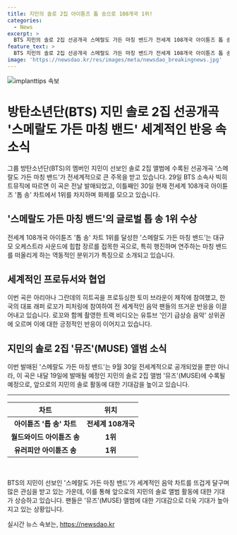 ```yaml
---
title: 지민의 솔로 2집 아이튠즈 톱 송으로 108개국 1위!
categories:
  - News
excerpt: >
  BTS 지민의 솔로 2집 선공개곡 스메랄도 가든 마칭 밴드가 전세계 108개국 아이튠즈 톱 송 차트 1위를 차지했다. 이 곡은 대규모 오케스트라 사운드에 힙합을 결합한 빅밴드 곡으로, 특히 로꼬가 참여한 피처링과 함께한 트랙 비디오 역시 인기를 끌고 있다. 이로써 지민의 솔로 2집 뮤즈 발매에 기대감이 높아지고 있으며, 타이틀곡 후를 비롯해 총 7곡이 수록될 예정이다. 이번 앨범은 3년4개월 만에 선보이는 앨범으로, 팬들의 뜨거운 기대 속에 발매를 기다리고 있다.
feature_text: >
  BTS 지민의 솔로 2집 선공개곡 스메랄도 가든 마칭 밴드가 전세계 108개국 아이튠즈 톱 송 차트 1위를 차지했다. 이 곡은 대규모 오케스트라 사운드에 힙합을 결합한 빅밴드 곡으로, 특히 로꼬가 참여한 피처링과 함께한 트랙 비디오 역시 인기를 끌고 있다. 이로써 지민의 솔로 2집 뮤즈 발매에 기대감이 높아지고 있으며, 타이틀곡 후를 비롯해 총 7곡이 수록될 예정이다. 이번 앨범은 3년4개월 만에 선보이는 앨범으로, 팬들의 뜨거운 기대 속에 발매를 기다리고 있다.
image: 'https://newsdao.kr/res/images/meta/newsdao_breakingnews.jpg'
---
```


<p><img src="https://newsdao.kr/res/images/meta/newsdao_breakingnews.jpg" alt="implanttips 속보" /></p>

<h1>방탄소년단(BTS) 지민 솔로 2집 선공개곡 '스메랄도 가든 마칭 밴드' 세계적인 반응 속 소식</h1>

<p data-ke-size="size16">그룹 방탄소년단(BTS)의 멤버인 지민이 선보인 솔로 2집 앨범에 수록된 선공개곡 '스메랄도 가든 마칭 밴드'가 전세계적으로 큰 주목을 받고 있습니다. 29일 BTS 소속사 빅히트뮤직에 따르면 이 곡은 전날 발매되었고, 이틀째인 30일 현재 전세계 108개국 아이튠즈 '톱 송' 차트에서 1위를 차지하며 화제를 모으고 있습니다.</p>

<h2 data-ke-size="size26">'스메랄도 가든 마칭 밴드'의 글로벌 톱 송 1위 수상</h2>

<p data-ke-size="size16">전세계 108개국 아이튠즈 '톱 송' 차트 1위를 달성한 '스메랄도 가든 마칭 밴드'는 대규모 오케스트라 사운드에 힙합 장르를 접목한 곡으로, 특히 행진하며 연주하는 마칭 밴드를 떠올리게 하는 역동적인 분위기가 특징으로 소개되고 있습니다.</p>

<h2 data-ke-size="size26">세계적인 프로듀서와 협업</h2>

<p data-ke-size="size16">이번 곡은 아리아나 그란데의 히트곡을 프로듀싱한 토미 브라운이 제작에 참여했고, 한국의 대표 래퍼 로꼬가 피처링에 참여하여 전 세계적인 음악 팬들의 뜨거운 반응을 이끌어내고 있습니다. 로꼬와 함께 촬영한 트랙 비디오는 유튜브 '인기 급상승 음악' 상위권에 오르며 이에 대한 긍정적인 반응이 이어지고 있습니다.</p>

<h2 data-ke-size="size26">지민의 솔로 2집 '뮤즈'(MUSE) 앨범 소식</h2>

<p data-ke-size="size16">이번 발매된 '스메랄도 가든 마칭 밴드'는 9월 30일 전세계적으로 공개되었을 뿐만 아니라, 이 곡은 내달 19일에 발매될 예정인 지민의 솔로 2집 앨범 '뮤즈'(MUSE)에 수록될 예정으로, 앞으로의 지민의 솔로 활동에 대한 기대감을 높이고 있습니다.</p>

<hr>

<table>
    <thead>
        <tr>
            <th scope="col">차트</th>
            <th scope="col">위치</th>
        </tr>
    </thead>
    <tbody>
        <tr>
            <td style="text-align: center; height: 17px;"><b>아이튠즈 '톱 송' 차트</b></td>
            <td style="text-align: center; height: 17px;"><b>전세계 108개국</b></td>
        </tr>
        <tr>
            <td style="text-align: center; height: 17px;"><b>월드와이드 아이튠즈 송</b></td>
            <td style="text-align: center; height: 17px;"><b>1위</b></td>
        </tr>
        <tr>
            <td style="text-align: center; height: 17px;"><b>유러피안 아이튠즈 송</b></td>
            <td style="text-align: center; height: 17px;"><b>1위</b></td>
        </tr>
    </tbody>
</table>

<p data-ke-size="size16">&nbsp;</p>

<p data-ke-size="size16">BTS의 지민이 선보인 '스메랄도 가든 마칭 밴드'가 세계적인 음악 차트를 뜨겁게 달구며 많은 관심을 받고 있는 가운데, 이를 통해 앞으로의 지민의 솔로 앨범 활동에 대한 기대가 상승하고 있습니다. 팬들은 '뮤즈'(MUSE) 앨범에 대한 기대감으로 더욱 기대가 높아지고 있는 상황입니다.</p>
실시간 뉴스 속보는, <a href="https://newsdao.kr" rel="dofollow">https://newsdao.kr</a>


